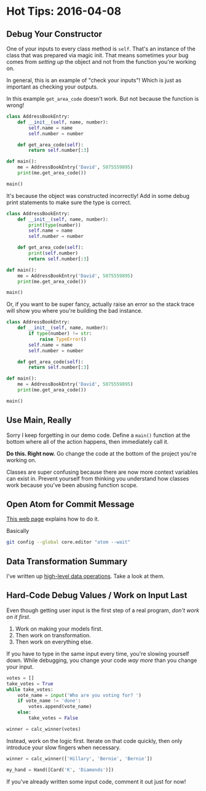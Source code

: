 # Hot Tips: 2016-04-08
## Debug Your Constructor
One of your inputs to every class method is `self`.
That's an instance of the class that was prepared via magic init.
That means sometimes your bug comes from _setting up_ the object and not from the function you're working on.

In general, this is an example of "check your inputs"!
Which is just as important as checking your outputs.

In this example `get_area_code` doesn't work.
But not because the function is wrong!
```python
class AddressBookEntry:
    def __init__(self, name, number):
        self.name = name
        self.number = number

    def get_area_code(self):
        return self.number[:3]

def main():
    me = AddressBookEntry('David', 5075559895)
    print(me.get_area_code())

main()
```

It's because the object was constructed incorrectly!
Add in some debug print statements to make sure the type is correct.
```python
class AddressBookEntry:
    def __init__(self, name, number):
        print(type(number))
        self.name = name
        self.number = number

    def get_area_code(self):
        print(self.number)
        return self.number[:3]

def main():
    me = AddressBookEntry('David', 5075559895)
    print(me.get_area_code())

main()
```

Or, if you want to be super fancy, actually raise an error so the stack trace will show you where you're building the bad instance.
```python
class AddressBookEntry:
    def __init__(self, name, number):
        if type(number) != str:
            raise TypeError()
        self.name = name
        self.number = number

    def get_area_code(self):
        return self.number[:3]

def main():
    me = AddressBookEntry('David', 5075559895)
    print(me.get_area_code())

main()
```

## Use Main, Really
Sorry I keep forgetting in our demo code.
Define a `main()` function at the bottom where all of the action happens, then immediately call it.

**Do this. Right now.**
Go change the code at the bottom of the project you're working on.

Classes are super confusing because there are now more context variables can exist in.
Prevent yourself from thinking you understand how classes work because you've been abusing function scope.

## Open Atom for Commit Message
[This web page](https://help.github.com/articles/associating-text-editors-with-git/) explains how to do it.

Basically
```bash
git config --global core.editor "atom --wait"
```

## Data Transformation Summary
I've written up [high-level data operations](/notes/problem-solving-data-transformations.md).
Take a look at them.

## Hard-Code Debug Values / Work on Input Last
Even though getting user input is the first step of a real program, _don't work on it first_.

1. Work on making your models first.
1. Then work on transformation.
1. Then work on everything else.

If you have to type in the same input every time, you're slowing yourself down.
While debugging, you change your code _way more_ than you change your input.
```python
votes = []
take_votes = True
while take_votes:
    vote_name = input('Who are you voting for? ')
    if vote_name != 'done':
        votes.append(vote_name)
    else:
        take_votes = False

winner = calc_winner(votes)
```

Instead, work on the logic first.
Iterate on that code quickly, then only introduce your slow fingers when necessary.
```python
winner = calc_winner(['Hillary', 'Bernie', 'Bernie'])

my_hand = Hand([Card('K', 'Diamonds')])
```

If you've already written some input code, comment it out just for now!
